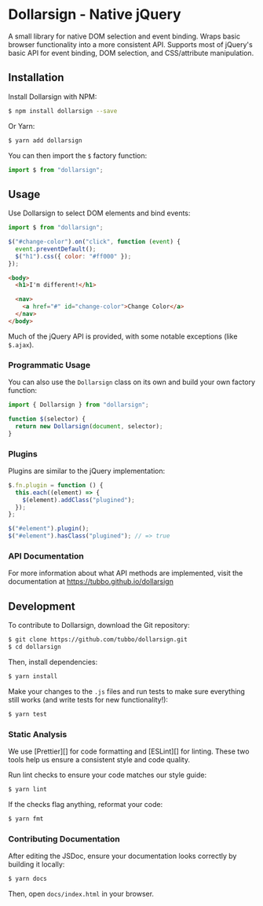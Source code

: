 # Dollarsign - Native jQuery

A small library for native DOM selection and event binding. Wraps
basic browser functionality into a more consistent API. Supports most of
jQuery's basic API for event binding, DOM selection, and CSS/attribute
manipulation.

## Installation

Install Dollarsign with NPM:

```bash
$ npm install dollarsign --save
```

Or Yarn:

```bash
$ yarn add dollarsign
```

You can then import the `$` factory function:

```javascript
import $ from "dollarsign";
```

## Usage

Use Dollarsign to select DOM elements and bind events:

```javascript
import $ from "dollarsign";

$("#change-color").on("click", function (event) {
  event.preventDefault();
  $("h1").css({ color: "#ff000" });
});
```

```html
<body>
  <h1>I'm different!</h1>

  <nav>
    <a href="#" id="change-color">Change Color</a>
  </nav>
</body>
```

Much of the jQuery API is provided, with some notable exceptions (like
`$.ajax`).

### Programmatic Usage

You can also use the `Dollarsign` class on its own and build your own
factory function:

```javascript
import { Dollarsign } from "dollarsign";

function $(selector) {
  return new Dollarsign(document, selector);
}
```

### Plugins

Plugins are similar to the jQuery implementation:

```javascript
$.fn.plugin = function () {
  this.each((element) => {
    $(element).addClass("plugined");
  });
};

$("#element").plugin();
$("#element").hasClass("plugined"); // => true
```

### API Documentation

For more information about what API methods are implemented, visit the
documentation at https://tubbo.github.io/dollarsign

## Development

To contribute to Dollarsign, download the Git repository:

```bash
$ git clone https://github.com/tubbo/dollarsign.git
$ cd dollarsign
```

Then, install dependencies:

```bash
$ yarn install
```

Make your changes to the `.js` files and run tests to make sure
everything still works (and write tests for new functionality!):

```bash
$ yarn test
```

### Static Analysis

We use [Prettier][] for code formatting and [ESLint][] for linting.
These two tools help us ensure a consistent style and code quality.

Run lint checks to ensure your code matches our style guide:

```bash
$ yarn lint
```

If the checks flag anything, reformat your code:

```bash
$ yarn fmt
```

### Contributing Documentation

After editing the JSDoc, ensure your documentation looks correctly by
building it locally:

```bash
$ yarn docs
```

Then, open `docs/index.html` in your browser.


